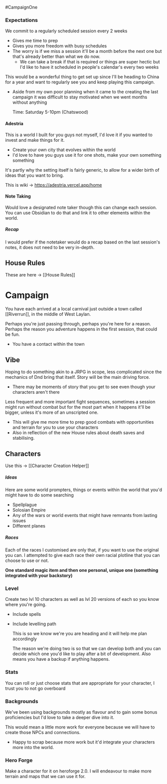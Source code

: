 #CampaignOne

### Expectations
We commit to a regularly scheduled session every 2 weeks
- Gives me time to prep
- Gives you more freedom with busy schedules
- The worry is if we miss a session it'll be a month before the next one but that's already better than what we do now.
	- We can take a break if that is required or things are super hectic but I'd like to have it scheduled in people's calendar's every two weeks

This would be a wonderful thing to get set up since I'll be heading to China for a year and want to regularly see you and keep playing this campaign.
- Aside from my own poor planning when it came to the creating the last campaign it was difficult to stay motivated when we went months without anything

	Time: Saturday 5-10pm (Chatswood)

#### Adestria
This is a world I built for you guys not myself, I'd love it if you wanted to invest and make things for it.
- Create your own city that evolves within the world
- I'd love to have you guys use it for one shots, make your own something something

It's partly why the setting itself is fairly generic, to allow for a wider birth of ideas that you want to bring.

This is wiki -> https://adestria.vercel.app/home

#### Note Taking
Would love a designated note taker though this can change each session. You can use Obsidian to do that and link it to other elements within the world.

##### Recap
I would prefer if the notetaker would do a recap based on the last session's notes, it does not need to be very in-depth.

## House Rules
These are here -> [[House Rules]]


# Campaign
You have each arrived at a local carnival just outside a town called [[Riverrun]], in the middle of West Laylan. 

Perhaps you're just passing through, perhaps you're here for a reason. Perhaps the reason you adventure happens in the first session, that could be fun.
- You have a contact within the town


## Vibe
Hoping to do something akin to a JRPG in scope, less complicated since the mechanics of Dnd bring that itself. Story will be the main driving force.
- There may be moments of story that you get to see even though your characters aren't there

Less frequent and more important fight sequences, sometimes a session might run without combat but for the most part when it happens it'll be bigger, unless it's more of an unscripted one.
- This will give me more time to prep good combats with opportunities and terrain for you to use your characters
- Also in reflection of the new House rules about death saves and stabilising. 

## Characters
Use this -> [[Character Creation Helper]]

##### Ideas
Here are some world prompters, things or events within the world that you'd might have to do some searching
- Spellplague
- Solosian Empire
- Any of the wars or world events that might have remnants from lasting issues
- Different planes

##### Races
Each of the races I customised are only that, if you want to use the original you can. I attempted to give each race their own racial plotline that you can choose to use or not.

**One standard magic item and then one personal, unique one (something integrated with your backstory)**


### Level
Create two lvl 10 characters as well as lvl 20 versions of each so you know where you're going.
- Include spells
- Include levelling path

	This is so we know we're you are heading and it will help me plan accordingly

	The reason we're doing two is so that we can develop both and you can decide which one you'd like to play after a bit of development. Also means you have a backup if anything happens.

### Stats
You can roll or just choose stats that are appropriate for your character, I trust you to not go overboard

### Backgrounds
We've been using backgrounds mostly as flavour and to gain some bonus proficiencies but I'd love to take a deeper dive into it.

This would mean a little more work for everyone because we will have to create those NPCs and connections. 
- Happy to scrap because more work but it'd integrate your characters more into the world.


### Hero Forge
Make a character for it on heroforge 2.0. I will endeavour to make more terrain and maps that we can use it for.